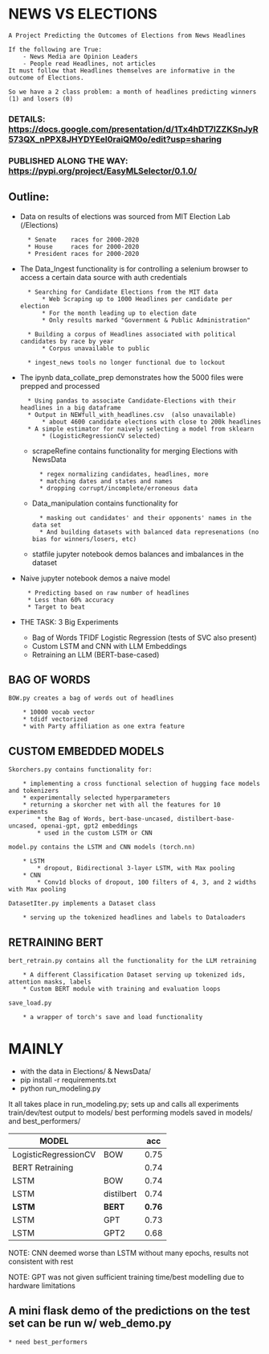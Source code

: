 # NEWS VS ELECTIONS
    A Project Predicting the Outcomes of Elections from News Headlines

    If the following are True:
        - News Media are Opinion Leaders
        - People read Headlines, not articles
    It must follow that Headlines themselves are informative in the outcome of Elections.

    So we have a 2 class problem: a month of headlines predicting winners (1) and losers (0)


###     DETAILS: https://docs.google.com/presentation/d/1Tx4hDT7lZZKSnJyR573QX_nPPX8JHYDYEel0raiQM0o/edit?usp=sharing
###     PUBLISHED ALONG THE WAY: https://pypi.org/project/EasyMLSelector/0.1.0/



## Outline:
- Data on results of elections was sourced from MIT Election Lab (/Elections)
        
        * Senate    races for 2000-2020
        * House     races for 2000-2020
        * President races for 2000-2020
    
- The Data_Ingest functionality is for controlling a selenium browser to access a certain data source with auth credentials
        
        * Searching for Candidate Elections from the MIT data
            * Web Scraping up to 1000 Headlines per candidate per election
            * For the month leading up to election date
            * Only results marked "Government & Public Administration"

        * Building a corpus of Headlines associated with political candidates by race by year
            * Corpus unavailable to public
        
        * ingest_news tools no longer functional due to lockout
    
- The ipynb data_collate_prep demonstrates how the 5000 files were prepped and processed
        
        * Using pandas to associate Candidate-Elections with their headlines in a big dataframe
        * Output in NEWfull_with_headlines.csv  (also unavailable)
            * about 4600 candidate elections with close to 200k headlines
        * A simple estimator for naively selecting a model from sklearn 
            * (LogisticRegressionCV selected)
        
    - scrapeRefine contains functionality for merging Elections with NewsData

            * regex normalizing candidates, headlines, more
            * matching dates and states and names
            * dropping corrupt/incomplete/erroneous data

    - Data_manipulation contains functionality for 
            
            * masking out candidates' and their opponents' names in the data set
            * And building datasets with balanced data represenations (no bias for winners/losers, etc)

    - statfile jupyter notebook demos balances and imbalances in the dataset

- Naive jupyter notebook demos a naive model

        * Predicting based on raw number of headlines
        * Less than 60% accuracy
        * Target to beat

- THE TASK: 3 Big Experiments
    - Bag of Words TFIDF Logistic Regression (tests of SVC also present)
    - Custom LSTM and CNN with LLM Embeddings
    - Retraining an LLM (BERT-base-cased)

## BAG OF WORDS

    BOW.py creates a bag of words out of headlines

        * 10000 vocab vector
        * tdidf vectorized
        * with Party affiliation as one extra feature

## CUSTOM EMBEDDED MODELS
    
    Skorchers.py contains functionality for:

        * implementing a cross functional selection of hugging face models and tokenizers
        * experimentally selected hyperparameters
        * returning a skorcher net with all the features for 10 experiments
            * the Bag of Words, bert-base-uncased, distilbert-base-uncased, openai-gpt, gpt2 embeddings
            * used in the custom LSTM or CNN
    
    model.py contains the LSTM and CNN models (torch.nn)

        * LSTM
            * dropout, Bidirectional 3-layer LSTM, with Max pooling
        * CNN
            * Conv1d blocks of dropout, 100 filters of 4, 3, and 2 widths with Max pooling

    DatasetIter.py implements a Dataset class

        * serving up the tokenized headlines and labels to Dataloaders

## RETRAINING BERT

    bert_retrain.py contains all the functionality for the LLM retraining

        * A different Classification Dataset serving up tokenized ids, attention masks, labels
        * Custom BERT module with training and evaluation loops
    
    save_load.py
        
        * a wrapper of torch's save and load functionality

# MAINLY
- with the data in Elections/ & NewsData/
- pip install -r requirements.txt
- python run_modeling.py

It all takes place in run_modeling.py; sets up and calls all experiments
train/dev/test output to models/
best performing models saved in models/ and best_performers/


|       MODEL              |                  |   acc      |
|--------------------------|------------------|------------|
|  LogisticRegressionCV    |     BOW          |      0.75  |
|  BERT Retraining         |                  | 0.74       |
|   LSTM                   |    BOW           |   0.74     |
|   LSTM                   |      distilbert  |      0.74  |
|   **LSTM**                   |   **BERT**           |     **0.76**   |**
|   LSTM                   |    GPT           |     0.73   |
|   LSTM                   |    GPT2          |     0.68   |

NOTE: CNN deemed worse than LSTM without many epochs, results not consistent with rest

NOTE: GPT was not given sufficient training time/best modelling due to hardware limitations



## A mini flask demo of the predictions on the test set can be run w/ web_demo.py
    * need best_performers 
